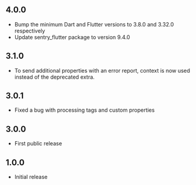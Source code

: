 ## 4.0.0

* Bump the minimum Dart and Flutter versions to 3.8.0 and 3.32.0 respectively
* Update sentry_flutter package to version 9.4.0

## 3.1.0

* To send additional properties with an error report, context is now used instead of the deprecated extra.

## 3.0.1

* Fixed a bug with processing tags and custom properties

## 3.0.0

* First public release

## 1.0.0

* Initial release
